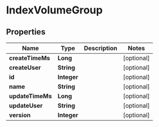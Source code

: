 # IndexVolumeGroup

## Properties
Name | Type | Description | Notes
------------ | ------------- | ------------- | -------------
**createTimeMs** | **Long** |  |  [optional]
**createUser** | **String** |  |  [optional]
**id** | **Integer** |  |  [optional]
**name** | **String** |  |  [optional]
**updateTimeMs** | **Long** |  |  [optional]
**updateUser** | **String** |  |  [optional]
**version** | **Integer** |  |  [optional]
